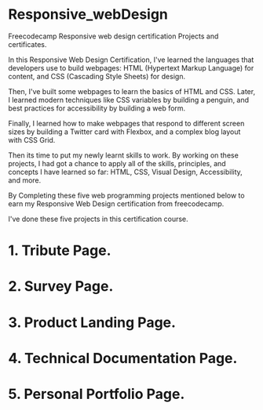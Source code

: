 # Responsive_webDesign
Freecodecamp Responsive web design certification Projects and certificates.

In this Responsive Web Design Certification, I've learned the languages that developers use to build webpages: HTML (Hypertext Markup Language) for content, and CSS (Cascading Style Sheets) for design.

Then, I've built some webpages to learn the basics of HTML and CSS. Later, I learned modern techniques like CSS variables by building a penguin, and best practices for accessibility by building a web form.

Finally, I learned how to make webpages that respond to different screen sizes by building a Twitter card with Flexbox, and a complex blog layout with CSS Grid.

Then its time to put my newly learnt skills to work. By working on these projects, I had got a chance to apply all of the skills, principles, and concepts I have learned so far: HTML, CSS, Visual Design, Accessibility, and more.

By Completing these five web programming projects mentioned below to earn my Responsive Web Design certification from freecodecamp.

I've done these five projects in this certification course.

# 1. Tribute Page.
# 2. Survey Page.
# 3. Product Landing Page.
# 4. Technical Documentation Page.
# 5. Personal Portfolio Page. 
